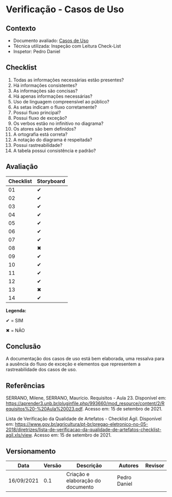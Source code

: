 # Verificação - Casos de Uso

## Contexto
* Documento avaliado: <a href="[https://requisitos-de-software.github.io/2021.1-MetroDF/Elicitacao/storyboard/">Casos de Uso</a>
* Técnica utilizada: Inspeção com Leitura Check-List
* Inspetor: Pedro Daniel

## Checklist

01. Todas as informações necessárias estão presentes?
02.	Há informações consistentes?
03.	As informações são concisas?
04.	Há apenas informações necessárias?
05.	Uso de linguagem compreensível ao público?
06.	As setas indicam o fluxo corretamente?
07.	Possui fluxo principal?
08.	Possui fluxo de exceção?
09.	Os verbos estão no infinitivo no diagrama?
10.	Os atores são bem definidos?
11.	A ortografia está correta?
12.	A notação do diagrama é respeitada?
13.	Possui rastreabilidade?
14.	A tabela possui consistência e padrão?

## Avaliação

|  Checklist |  Storyboard | 
| ---------- | ------  | 
|     01     |   ✔     |
|     02     |   ✔     |
|     03     |   ✔     |
|     04     |   ✔     |
|     05     |   ✔     |
|     06     |   ✔     |
|     07     |   ✔     |
|     08     |   ✖     |
|     09     |   ✔     |
|     10     |   ✔     |
|     11     |   ✔     |
|     12     |   ✔     |
|     13     |   ✖     |
|     14     |   ✔     |


**Legenda:**

✔ = SIM 

✖ = NÃO

## Conclusão

A documentação dos casos de uso está bem elaborada, uma ressalva para a ausência do fluxo de exceção e elementos que representem a rastreabilidade dos casos de uso.

## Referências

SERRANO, Milene, SERRANO, Maurício. Requisitos - Aula 23. Disponível em: <https://aprender3.unb.br/pluginfile.php/993660/mod_resource/content/2/Requisitos%20-%20Aula%20023.pdf>. Acesso em: 15 de setembro de 2021.

Lista de Verificação da Qualidade de Artefatos - Checklist Ágil. Disponível em: <https://www.gov.br/agricultura/pt-br/pregao-eletronico-no-05-2018/diretrizes/lista-de-verificacao-da-qualidade-de-artefatos-checklist-agil.xls/view>.  Acesso em: 15 de setembro de 2021.

## Versionamento

| Data       | Versão | Descrição                                       | Autores          | Revisor          |
| ---------- | ------ | ---------------------------------------------   | ---------------- | ---------------- |
| 16/09/2021 |  0.1   | Criação e elaboração do documento              | Pedro Daniel   |                  |
